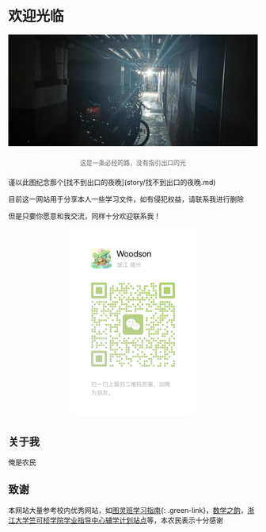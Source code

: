 # 欢迎光临

![网站横幅](img/banner.jpg)
<div style="text-align: center; margin: 20px 0;">
  <p style="color: #666; font-size: 0.9em;">这是一条必经的路，没有指引出口的光</p>
</div>
谨以此图纪念那个[找不到出口的夜晚](story/找不到出口的夜晚.md)

目前这一网站用于分享本人一些学习文件，如有侵犯权益，请联系我进行删除

但是只要你愿意和我交流，同样十分欢迎联系我！
<div style="text-align: center; margin: 5px 0; padding: 0;">
  <img src="img/my_tdcode.png" alt="网站横幅" style="width: 50%; height: auto;">
</div>

## 关于我
俺是农民

## 致谢
本网站大量参考校内优秀网站，如[图灵班学习指南](https://zju-turing.github.io/TuringCourses/){: .green-link}，[数学之韵](https://zju_math.pages.zjusct.io/mathweb/)，[浙江大学竺可桢学院学业指导中心辅学计划站点](https://ckc-agc.bowling233.top/)等，本农民表示十分感谢